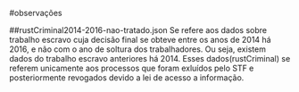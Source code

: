 #observações

##rustCriminal2014-2016-nao-tratado.json
Se refere aos dados sobre trabalho escravo cuja decisão final se obteve entre os anos de 2014 há 2016, e não com o ano de soltura dos trabalhadores. Ou seja, existem dados do trabalho escravo anteriores há 2014. Esses dados(rustCriminal) se referem unicamente aos processos que foram exluídos pelo STF e posteriormente revogados devido a lei de acesso a informação.
